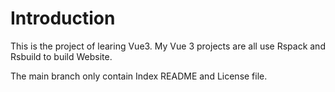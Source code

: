 # Introduction

This is the project of learing Vue3. My Vue 3 projects are all use Rspack and Rsbuild to build Website.

The main branch only contain Index README and License file.

